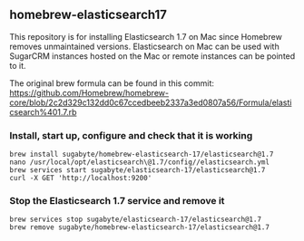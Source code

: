 ## homebrew-elasticsearch17

This repository is for installing Elasticsearch 1.7 on Mac since Homebrew removes unmaintained versions. Elasticsearch on Mac can be used with SugarCRM instances hosted on the Mac or remote instances can be pointed to it.

The original brew formula can be found in this commit: https://github.com/Homebrew/homebrew-core/blob/2c2d329c132dd0c67ccedbeeb2337a3ed0807a56/Formula/elasticsearch%401.7.rb

### Install, start up, configure and check that it is working

```
brew install sugabyte/homebrew-elasticsearch-17/elasticsearch@1.7
nano /usr/local/opt/elasticsearch\@1.7/config//elasticsearch.yml
brew services start sugabyte/elasticsearch-17/elasticsearch@1.7
curl -X GET 'http://localhost:9200'
```

### Stop the Elasticsearch 1.7 service and remove it

```
brew services stop sugabyte/elasticsearch-17/elasticsearch@1.7
brew remove sugabyte/homebrew-elasticsearch-17/elasticsearch@1.7
```
